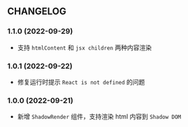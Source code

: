 ## CHANGELOG

### 1.1.0 (2022-09-29)

- 支持 `htmlContent` 和 `jsx children` 两种内容渲染

### 1.0.1 (2022-09-22)

- 修复运行时提示 `React is not defined` 的问题

### 1.0.0 (2022-09-21)

- 新增 `ShadowRender` 组件，支持渲染 html 内容到 `Shadow DOM`
